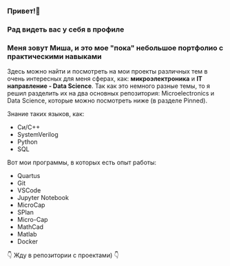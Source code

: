 ### Привет!👋
### Рад видеть вас у себя в профиле
### Меня зовут Миша, и это мое "пока" небольшое портфолио с практическими навыками
Здесь можно найти и посмотреть на мои проекты различных тем в очень интересных для меня сферах, как: **микроэлектроника** и **IT направление - Data Science**.
Так как это немного разные темы, то я решил разделить их на два основных репозитория: Microelectronics и Data Science, которые можно посмотреть ниже (в разделе Pinned).

Знание таких языков, как:
* Си/C++
* SystemVerilog
* Python
* SQL
 
Вот мои программы, в которых есть опыт работы:
* Quartus
* Git
* VSCode
* Jupyter Notebook
* MicroCap
* SPlan
* Micro-Cap
* MathCad
* Matlab
* Docker

👇 Жду в репозитории с проектами) 👇
